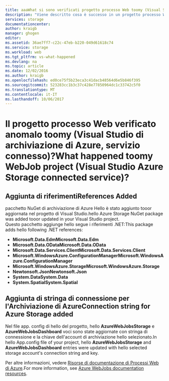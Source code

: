 ```yaml
---
title: aaaWhat si sono verificati progetto processo Web toomy (Visual Studio di archiviazione di Azure, servizio connesso)? | Microsoft Docs
description: "Viene descritto cosa è successo in un progetto processo Web di Azure dopo che l'account di archiviazione tooa utilizzando Visual Studio la connessione di servizi connessi"
services: storage
documentationcenter: 
author: kraigb
manager: ghogen
editor: 
ms.assetid: 36ae7ff7-c22c-47eb-b220-049d61618c74
ms.service: storage
ms.workload: web
ms.tgt_pltfrm: vs-what-happened
ms.devlang: na
ms.topic: article
ms.date: 12/02/2016
ms.author: kraigb
ms.openlocfilehash: ed0ce75f5b23eca3c41dacb48564d6e5b846f395
ms.sourcegitcommit: 523283cc1b3c37c428e77850964dc1c33742c5f0
ms.translationtype: MT
ms.contentlocale: it-IT
ms.lasthandoff: 10/06/2017
---
```

# <a name="what-happened-toomy-webjob-project-visual-studio-azure-storage-connected-service"></a><span data-ttu-id="93f2d-104">Il progetto processo Web verificato anomalo toomy (Visual Studio di archiviazione di Azure, servizio connesso)?</span><span class="sxs-lookup"><span data-stu-id="93f2d-104">What happened toomy WebJob project (Visual Studio Azure Storage connected service)?</span></span>
## <a name="references-added"></a><span data-ttu-id="93f2d-105">Aggiunta di riferimenti</span><span class="sxs-lookup"><span data-stu-id="93f2d-105">References Added</span></span>
<span data-ttu-id="93f2d-106">pacchetto NuGet di archiviazione di Azure Hello è stato aggiunto tooor aggiornata nel progetto di Visual Studio.</span><span class="sxs-lookup"><span data-stu-id="93f2d-106">hello Azure Storage NuGet package was added tooor updated in your Visual Studio project.</span></span>  
<span data-ttu-id="93f2d-107">Questo pacchetto aggiunge hello segue i riferimenti .NET:</span><span class="sxs-lookup"><span data-stu-id="93f2d-107">This package adds hello following .NET references:</span></span>

* <span data-ttu-id="93f2d-108">**Microsoft.Data.Edm**</span><span class="sxs-lookup"><span data-stu-id="93f2d-108">**Microsoft.Data.Edm**</span></span>
* <span data-ttu-id="93f2d-109">**Microsoft.Data.OData**</span><span class="sxs-lookup"><span data-stu-id="93f2d-109">**Microsoft.Data.OData**</span></span>
* <span data-ttu-id="93f2d-110">**Microsoft.Data.Services.Client**</span><span class="sxs-lookup"><span data-stu-id="93f2d-110">**Microsoft.Data.Services.Client**</span></span>
* <span data-ttu-id="93f2d-111">**Microsoft.WindowsAzure.ConfigurationManager**</span><span class="sxs-lookup"><span data-stu-id="93f2d-111">**Microsoft.WindowsAzure.ConfigurationManager**</span></span>
* <span data-ttu-id="93f2d-112">**Microsoft.WindowsAzure.Storage**</span><span class="sxs-lookup"><span data-stu-id="93f2d-112">**Microsoft.WindowsAzure.Storage**</span></span>
* <span data-ttu-id="93f2d-113">**Newtonsoft.Json**</span><span class="sxs-lookup"><span data-stu-id="93f2d-113">**Newtonsoft.Json**</span></span>
* <span data-ttu-id="93f2d-114">**System.Data**</span><span class="sxs-lookup"><span data-stu-id="93f2d-114">**System.Data**</span></span>
* <span data-ttu-id="93f2d-115">**System.Spatial**</span><span class="sxs-lookup"><span data-stu-id="93f2d-115">**System.Spatial**</span></span>

## <a name="connection-string-for-azure-storage-added"></a><span data-ttu-id="93f2d-116">Aggiunta di stringa di connessione per l'Archiviazione di Azure</span><span class="sxs-lookup"><span data-stu-id="93f2d-116">Connection string for Azure Storage added</span></span>
<span data-ttu-id="93f2d-117">Nel file app. config di hello del progetto, hello **AzureWebJobsStorage** e **AzureWebJobsDashboard** voci sono state aggiornate con stringa di connessione e la chiave dell'account di archiviazione hello selezionato.</span><span class="sxs-lookup"><span data-stu-id="93f2d-117">In hello App.config file of your project, hello **AzureWebJobsStorage** and **AzureWebJobsDashboard** entries were updated with hello selected storage account's connection string and key.</span></span>

<span data-ttu-id="93f2d-118">Per altre informazioni, vedere [Risorse di documentazione di Processi Web di Azure](http://go.microsoft.com/fwlink/?linkid=390226).</span><span class="sxs-lookup"><span data-stu-id="93f2d-118">For more information, see [Azure WebJobs documentation resources](http://go.microsoft.com/fwlink/?linkid=390226).</span></span>

